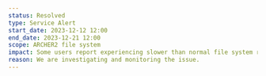 ```yaml
---
status: Resolved
type: Service Alert
start_date: 2023-12-12 12:00
end_date: 2023-12-21 12:00
scope: ARCHER2 file system 
impact: Some users report experiencing slower than normal file system response
reason: We are investigating and monitoring the issue.
---
```


